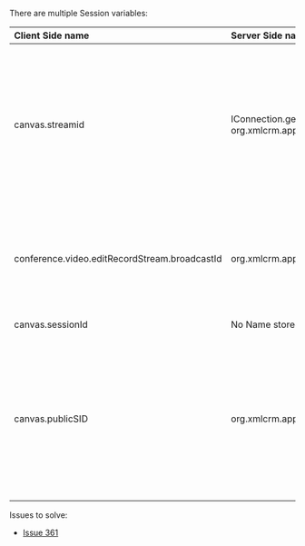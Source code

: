 There are multiple Session variables:

| **Client Side name** | **Server Side name** | **description**  | **init-time / place** |
|:---------------------|:---------------------|:-----------------|:----------------------|
| canvas.streamid  | IConnection.getClient.getID() and org.xmlcrm.app.conference.videobeans.RoomClient.streamid | this is unique key for every rtmpconnection, it is the only way to get the RoomClient in the current Session, but it is not used to identify a logged-in user. It is used to hold session variables for Users and Guests while making a Conference. The RoomClient holds also data to identify who is together in a room. | invoked by Red5-Event: org.xmlcrm.app.remote.Application.roomJoin |
| conference.video.editRecordStream.broadcastId | org.xmlcrm.app.remote.Application.broadCastCounter | this is a unique key for every netstream/rtmpStream, you cannot use the streamid, cause if a user tries to reconnect his stream he cannot use the same Id for publishing his stream | org.xmlcrm.app.remote.Application.getBroadCastId invoked by editRecordStream.lzx Line 41 getBroadCastId.doCall() |
| canvas.sessionId | No Name stored in Database | The security Token | org.xmlcrm.app.remote.MainService.getsessiondata() by xmlcrm.hibernate.hibRtmpConnection.lzx Line 70 |
| canvas.publicSID | org.xmlcrm.app.conference.videobeans.RoomClient.publicSID | unique public SID, shared through RTMP-Reconnects, and Server-Side stored in RoomClient-Object, so this will be also send to all connected users, you cannot use the User\_id here cause Guests have no User\_id, you cannot use the canvas.sessionId for security reason | org.xmlcrm.app.remote.Application.getPublicSID and overwritePublicSID (invoked after reconnecting) both invoked by the client in hibRtmpConnection |

Issues to solve:
  * [Issue 361](https://code.google.com/p/openmeetings/issues/detail?id=361)
